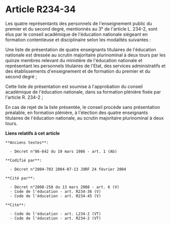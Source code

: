# Article R234-34

Les quatre représentants des personnels de l'enseignement public du premier et du second degré, mentionnés au 3° de l'article
L. 234-2, sont élus par le conseil académique de l'éducation nationale siégeant en formation contentieuse et disciplinaire
selon les modalités suivantes : 

Une liste de présentation de quatre enseignants titulaires de l'éducation nationale est dressée au scrutin majoritaire
plurinominal à deux tours par les quinze membres relevant du ministère de l'éducation nationale et représentant les
personnels titulaires de l'Etat, des services administratifs et des établissements d'enseignement et de formation du premier
et du second degré ; 

Cette liste de présentation est soumise à l'approbation du conseil académique de l'éducation nationale, dans sa formation
plénière fixée par l'article R. 234-2 ; 

En cas de rejet de la liste présentée, le conseil procède sans présentation préalable, en formation plénière, à l'élection
des quatre enseignants titulaires de l'éducation nationale, au scrutin majoritaire plurinominal à deux tours.

**Liens relatifs à cet article**

	**Anciens textes**:

	  - Décret n°86-642 du 19 mars 1986 - art. 1 (Ab)

	**Codifié par**:

	  - Décret n°2004-703 2004-07-13 JORF 24 février 2004

	**Cité par**:

	  - Décret n°2008-258 du 13 mars 2008 - art. 6 (V)
	  - Code de l'éducation - art. R234-36 (V)
	  - Code de l'éducation - art. R234-45 (V)

	**Cite**:

	  - Code de l'éducation - art. L234-2 (VT)
	  - Code de l'éducation - art. R234-2 (VT)
